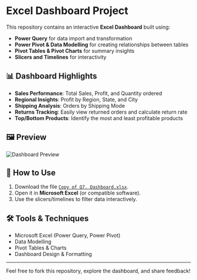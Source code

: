 # Excel Dashboard Project

This repository contains an interactive **Excel Dashboard** built using:

- **Power Query** for data import and transformation  
- **Power Pivot & Data Modelling** for creating relationships between tables  
- **Pivot Tables & Pivot Charts** for summary insights  
- **Slicers and Timelines** for interactivity  

## 📊 Dashboard Highlights
- **Sales Performance**: Total Sales, Profit, and Quantity ordered
- **Regional Insights**: Profit by Region, State, and City
- **Shipping Analysis**: Orders by Shipping Mode
- **Returns Tracking**: Easily view returned orders and calculate return rate
- **Top/Bottom Products**: Identify the most and least profitable products

## 🖼️ Preview
![Dashboard Preview](dashboard-preview.png)

## 🚀 How to Use
1. Download the file [`Copy of Q7. Dashboard.xlsx`](./Copy%20of%20Q7.%20Dashboard(Power%20Query,Power%20Pivot,Data%20Modelling,Pivot%20tables%20and%20charts,slicers).xlsx).
2. Open it in **Microsoft Excel** (or compatible software).
3. Use the slicers/timelines to filter data interactively.

## 🛠️ Tools & Techniques
- Microsoft Excel (Power Query, Power Pivot)
- Data Modelling
- Pivot Tables & Charts
- Dashboard Design & Formatting

---

Feel free to fork this repository, explore the dashboard, and share feedback!
